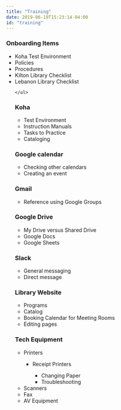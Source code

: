 ```yaml
---
title: "Training"
date: 2019-06-19T15:23:14-04:00
id: "training"
---
```


<div class="main">
  <h3 id="onboarding">Onboarding Items</h3>
  <ul>
    <li>Koha Test Environment</li>
    <li>Policies</li>
    <li>Procedures</li>
    <li>Kilton Library Checklist</li>
    <li>Lebanon Library Checklist</li>

    </ul>

  <h3>Koha</h3>
  <ul>
    <li>Test Environment</li>
    <li>Instruction Manuals</li>
    <li>Tasks to Practice</li>
    <li>Cataloging</li>
    </ul>

  <h3>Google calendar</h3>
  <ul>
    <li>Checking other calendars</li>
    <li>Creating an event</li>
    </ul>

  <h3>Gmail</h3>
  <ul>
    <li>Reference using Google Groups</li>
      </ul>

  <h3>Google Drive</h3>
  <ul>
    <li>My Drive versus Shared Drive</li>
    <li>Google Docs</li>
    <li>Google Sheets</li>
  </ul>

  <h3 id="slack">Slack</h3>
  <ul>
    <li>General messaging</li>
    <li>Direct message</li>
    </ul>

  <h3>Library Website</h3>
  <ul>
    <li>Programs</li>
    <li>Catalog</li>
    <li>Booking Calendar for Meeting Rooms</li>
    <li>Editing pages</li>
    </ul>

  <h3 id="tech">Tech Equipment</h3>
  <ul>
    <li>Printers</li>
    <ul>  
      <li>Receipt Printers</li>
      <ul>
        <li>Changing Paper</li>
        <li>Troubleshooting</li>
      </ul>
    </ul>
    <li>Scanners</li>
    <li>Fax</li>
    <li>AV Equipment</li>
  </ul>
</div>
